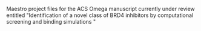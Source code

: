 Maestro project files for the ACS Omega manuscript currently under review entitled "Identification of a novel class of BRD4 inhibitors by computational screening and binding simulations
"

